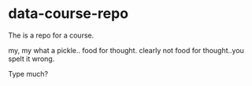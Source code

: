 # data-course-repo
The is a repo for a course.

my, my what a pickle..
food for thought.
clearly not food for thought..you spelt it wrong.

Type much?
